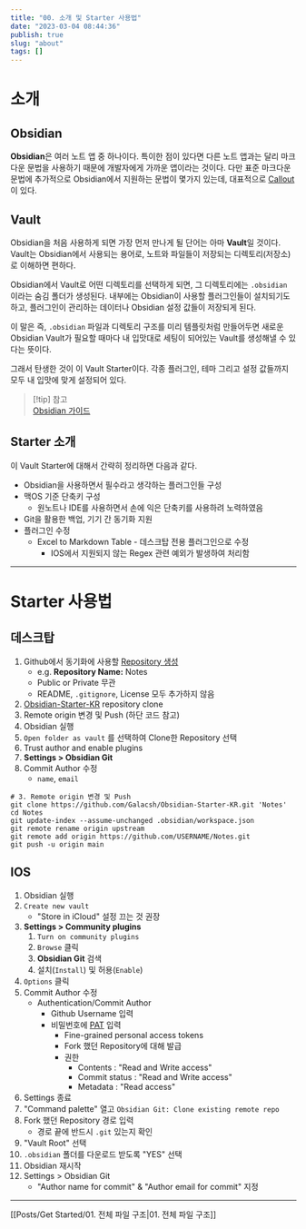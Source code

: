 ```yaml
---
title: "00. 소개 및 Starter 사용법"
date: "2023-03-04 08:44:36"
publish: true
slug: "about"
tags: []
---
```


# 소개

## Obsidian

**Obsidian**은 여러 노트 앱 중 하나이다. 특이한 점이 있다면 다른 노트 앱과는 달리 마크다운 문법을 사용하기 때문에 개발자에게 가까운 앱이라는 것이다. 다만 표준 마크다운 문법에 추가적으로 Obsidian에서 지원하는 문법이 몇가지 있는데, 대표적으로 [Callout](https://help.obsidian.md/Editing+and+formatting/Callouts)이 있다.

## Vault

Obsidian을 처음 사용하게 되면 가장 먼저 만나게 될 단어는 아마 **Vault**일 것이다. Vault는 Obsidian에서 사용되는 용어로, 노트와 파일들이 저장되는 디렉토리(저장소)로 이해하면 편하다.

Obsidian에서 Vault로 어떤 디렉토리를 선택하게 되면, 그 디렉토리에는 `.obsidian` 이라는 숨김 폴더가 생성된다. 내부에는 Obsidian이 사용할 플러그인들이 설치되기도 하고, 플러그인이 관리하는 데이터나 Obsidian 설정 값들이 저장되게 된다.

이 말은 즉, `.obsidian` 파일과 디렉토리 구조를 미리 템플릿처럼 만들어두면 새로운 Obsidian Vault가 필요할 때마다 내 입맛대로 세팅이 되어있는 Vault를 생성해낼 수 있다는 뜻이다.

그래서 탄생한 것이 이 Vault Starter이다. 각종 플러그인, 테마 그리고 설정 값들까지 모두 내 입맛에 맞게 설정되어 있다.

> [!tip] 참고  
> [Obsidian 가이드](https://help.obsidian.md/Obsidian/Index)

## Starter 소개

이 Vault Starter에 대해서 간략히 정리하면 다음과 같다.

- Obsidian을 사용하면서 필수라고 생각하는 플러그인들 구성
- 맥OS 기준 단축키 구성
    - 원노트나 IDE를 사용하면서 손에 익은 단축키를 사용하려 노력하였음
- Git을 활용한 백업, 기기 간 동기화 지원
- 플러그인 수정
    - Excel to Markdown Table - 데스크탑 전용 플러그인으로 수정
        - IOS에서 지원되지 않는 Regex 관련 예외가 발생하여 처리함

---

# Starter 사용법

## 데스크탑

1. Github에서 동기화에 사용할 [Repository 생성](https://github.com/new)
    - e.g. **Repository Name:** Notes
    - Public or Private 무관
    - README, `.gitignore`, License 모두 추가하지 않음
2. [Obsidian-Starter-KR](https://github.com/Galacsh/Obsidian-Starter-KR) repository clone
3. Remote origin 변경 및 Push (하단 코드 참고)
4. Obsidian 실행
2. `Open folder as vault` 를 선택하여 Clone한 Repository 선택
3. Trust author and enable plugins
4. **Settings > Obsidian Git**
5. Commit Author 수정
    - `name`, `email`

```shell
# 3. Remote origin 변경 및 Push
git clone https://github.com/Galacsh/Obsidian-Starter-KR.git 'Notes'
cd Notes
git update-index --assume-unchanged .obsidian/workspace.json
git remote rename origin upstream
git remote add origin https://github.com/USERNAME/Notes.git
git push -u origin main
```

## IOS

1. Obsidian 실행
2. `Create new vault`
	- "Store in iCloud" 설정 끄는 것 권장
3. **Settings > Community plugins**
    1. `Turn on community plugins`
    2. `Browse` 클릭
    3. **Obsidian Git** 검색
    4. 설치(`Install`) 및 허용(`Enable`)
4. `Options` 클릭
5. Commit Author 수정
    - Authentication/Commit Author
        - Github Username 입력
        - 비밀번호에 [PAT](https://docs.github.com/en/authentication/keeping-your-account-and-data-secure/creating-a-personal-access-token) 입력
            - Fine-grained personal access tokens
            - Fork 했던 Repository에 대해 발급
            - 권한
                - Contents : "Read and Write access"
                - Commit status : "Read and Write access"
                - Metadata : "Read access"
6. Settings 종료
7. "Command palette" 열고 `Obsidian Git: Clone existing remote repo`
8. Fork 했던 Repository 경로 입력
	- 경로 끝에 반드시 `.git` 있는지 확인
9. "Vault Root" 선택
10. `.obsidian` 폴더를 다운로드 받도록 "YES" 선택
11. Obsidian 재시작
12. Settings > Obsidian Git
    - "Author name for commit" & "Author email for commit" 지정

---

[[Posts/Get Started/01. 전체 파일 구조|01. 전체 파일 구조]]
